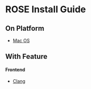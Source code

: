 ROSE Install Guide
==================

## On Platform
* [Mac OS](./installation/macports.md)

## With Feature

#### Frontend
* [Clang](./installation/clang.md)

